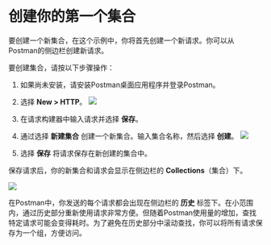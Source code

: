 # 创建你的第一个集合

要创建一个新集合，在这个示例中，你将首先创建一个新请求。你可以从Postman的侧边栏创建新请求。

要创建集合，请按以下步骤操作：

1. 如果尚未安装，请安装Postman桌面应用程序并登录Postman。
2. 选择 **New > HTTP**。
    ![](https://assets.postman.com/postman-docs/v10/create-new-http-v10-6.jpg)

3. 在请求构建器中输入请求并选择 **保存**。

4. 通过选择 **新建集合** 创建一个新集合。输入集合名称，然后选择 **创建**。
    ![](https://assets.postman.com/postman-docs/v10/save-request-to-collection-v10.jpg)

5. 选择 **保存** 将请求保存在新创建的集合中。

保存请求后，你的新集合和请求会显示在侧边栏的 **Collections**（集合）下。

![](https://assets.postman.com/postman-docs/v10/creating-first-collection-v10.jpg)

在Postman中，你发送的每个请求都会出现在侧边栏的 **历史** 标签下。在小范围内，通过历史部分重新使用请求非常方便。但随着Postman使用量的增加，查找特定请求可能会变得耗时。为了避免在历史部分中滚动查找，你可以将所有请求保存为一个组，方便访问。
